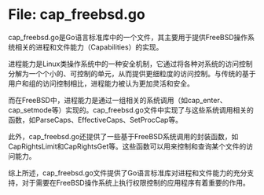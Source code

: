 # File: cap_freebsd.go

cap_freebsd.go是Go语言标准库中的一个文件，其主要用于提供FreeBSD操作系统相关的进程和文件能力（Capabilities）的实现。

进程能力是Linux类操作系统中的一种安全机制，它通过将各种对系统的访问控制分解为一个个小的、可控制的单元，从而提供更细粒度的访问控制。与传统的基于用户和组的访问控制相比，进程能力被认为更加灵活和安全。

而在FreeBSD中，进程能力是通过一组相关的系统调用（如cap_enter、cap_setmode等）实现的。cap_freebsd.go文件中实现了与这些系统调用相关的函数，如ParseCaps、EffectiveCaps、SetProcCap等。

此外，cap_freebsd.go还提供了一些基于FreeBSD系统调用的封装函数，如CapRightsLimit和CapRightsGet等。这些函数可以用来控制和查询某个文件的访问能力。

综上所述，cap_freebsd.go文件提供了Go语言标准库对进程和文件能力的充分支持，对于需要在FreeBSD操作系统上执行权限控制的应用程序有着重要的作用。

